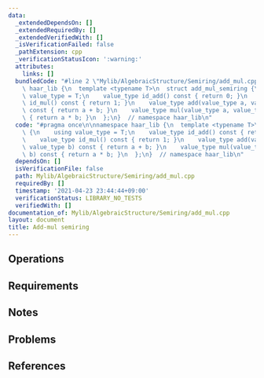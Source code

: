 ```yaml
---
data:
  _extendedDependsOn: []
  _extendedRequiredBy: []
  _extendedVerifiedWith: []
  _isVerificationFailed: false
  _pathExtension: cpp
  _verificationStatusIcon: ':warning:'
  attributes:
    links: []
  bundledCode: "#line 2 \"Mylib/AlgebraicStructure/Semiring/add_mul.cpp\"\n\nnamespace\
    \ haar_lib {\n  template <typename T>\n  struct add_mul_semiring {\n    using\
    \ value_type = T;\n    value_type id_add() const { return 0; }\n    value_type\
    \ id_mul() const { return 1; }\n    value_type add(value_type a, value_type b)\
    \ const { return a + b; }\n    value_type mul(value_type a, value_type b) const\
    \ { return a * b; }\n  };\n}  // namespace haar_lib\n"
  code: "#pragma once\n\nnamespace haar_lib {\n  template <typename T>\n  struct add_mul_semiring\
    \ {\n    using value_type = T;\n    value_type id_add() const { return 0; }\n\
    \    value_type id_mul() const { return 1; }\n    value_type add(value_type a,\
    \ value_type b) const { return a + b; }\n    value_type mul(value_type a, value_type\
    \ b) const { return a * b; }\n  };\n}  // namespace haar_lib\n"
  dependsOn: []
  isVerificationFile: false
  path: Mylib/AlgebraicStructure/Semiring/add_mul.cpp
  requiredBy: []
  timestamp: '2021-04-23 23:44:44+09:00'
  verificationStatus: LIBRARY_NO_TESTS
  verifiedWith: []
documentation_of: Mylib/AlgebraicStructure/Semiring/add_mul.cpp
layout: document
title: Add-mul semiring
---
```


## Operations

## Requirements

## Notes

## Problems

## References
